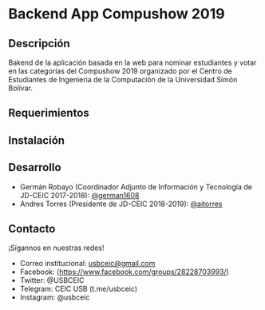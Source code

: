 # Backend App Compushow 2019
## Descripción

Bakend de la aplicación basada en la web para nominar estudiantes y votar en las categorías del Compushow 2019 organizado por el Centro de Estudiantes de Ingenieria de la Computación de la Universidad Simón Bolívar.


## Requerimientos



## Instalación


## Desarrollo

* Germán Robayo (Coordinador Adjunto de Información y Tecnología de JD-CEIC 2017-2018): [@german1608](https://github.com/german1608)
* Andres Torres (Presidente de JD-CEIC 2018-2019): [@aitorres](https://github.com/aitorres)

## Contacto

¡Sígannos en nuestras redes!

* Correo institucional: usbceic@gmail.com
* Facebook: (https://www.facebook.com/groups/28228703993/)
* Twitter: @USBCEIC
* Telegram: CEIC USB (t.me/usbceic)
* Instagram: @usbceic

